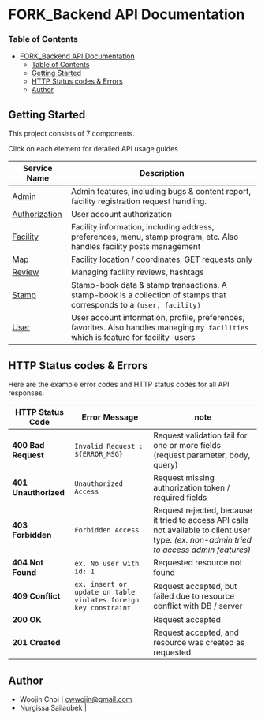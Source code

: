 # FORK_Backend API Documentation
### Table of Contents

- [FORK\_Backend API Documentation](#fork_backend-api-documentation)
    - [Table of Contents](#table-of-contents)
  - [Getting Started](#getting-started)
  - [HTTP Status codes \& Errors](#http-status-codes--errors)
  - [Author](#author)

## Getting Started
This project consists of 7 components. 

Click on each element for detailed API usage guides

| Service Name | Description | 
| --- | --- |
| [Admin](pages/admin.md) | Admin features, including bugs & content report, facility registration request handling. |
| [Authorization](pages/auth.md) | User account authorization |
| [Facility](pages/facility.md) | Facility information, including address, preferences, menu, stamp program, etc. Also handles facility posts management|
| [Map](pages/map.md) | Facility location / coordinates, GET requests only |
| [Review](pages/review.md) | Managing facility reviews, hashtags |
| [Stamp](pages/stamp.md) | Stamp-book data & stamp transactions. A stamp-book is a collection of stamps that corresponds to a `(user, facility)` |
| [User](pages/user.md) | User account information, profile, preferences, favorites. Also handles managing `my facilities` which is feature for facility-users

## HTTP Status codes & Errors
Here are the example error codes and HTTP status codes for all API responses.

| HTTP Status Code | Error Message | note |
| --- | --- | --- |
| **400 Bad Request** | `Invalid Request : ${ERROR_MSG}` | Request validation fail for one or more fields (request parameter, body, query) |
| **401 Unauthorized** | `Unauthorized Access` | Request missing authorization token / required fields |
| **403 Forbidden** | `Forbidden Access` | Request rejected, because it tried to access API calls not available to client user type. *(ex. non-admin tried to access admin features)* |
| **404 Not Found** | `ex. No user with id: 1` | Requested resource not found |
| **409 Conflict** | `ex. insert or update on table violates foreign key constraint` | Request accepted, but failed due to resource conflict with DB / server
| **200 OK** | | Request accepted |
| **201 Created** | | Request accepted, and resource was created as requested |

## Author
- Woojin Choi | cwwojin@gmail.com
- Nurgissa Sailaubek | 
